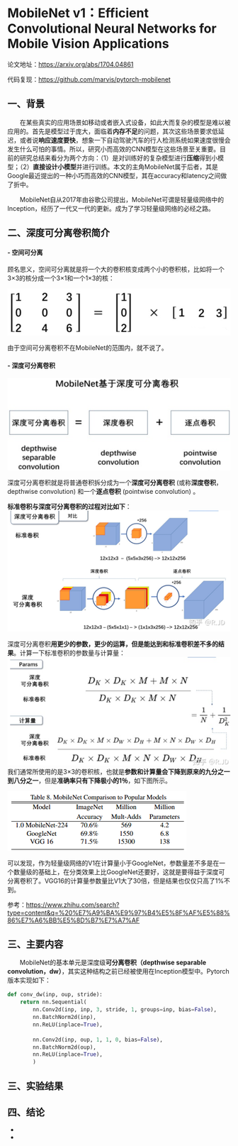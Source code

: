 # **MobileNet v1：Efficient Convolutional Neural Networks for Mobile Vision Applications**

论文地址：<https://arxiv.org/abs/1704.04861>

代码复现：<https://github.com/marvis/pytorch-mobilenet>



## 一、背景

&emsp;&emsp;在某些真实的应用场景如移动或者嵌入式设备，如此大而复杂的模型是难以被应用的。首先是模型过于庞大，面临着**内存不足**的问题，其次这些场景要求低延迟，或者说**响应速度要快**，想象一下自动驾驶汽车的行人检测系统如果速度很慢会发生什么可怕的事情。所以，研究小而高效的CNN模型在这些场景至关重要。目前的研究总结来看分为两个方向：（1）是对训练好的复杂模型进行**压缩**得到小模型；（2）**直接设计小模型**并进行训练。本文的主角MobileNet属于后者，其是Google最近提出的一种小巧而高效的CNN模型，其在accuracy和latency之间做了折中。

&emsp;&emsp;MobileNet自从2017年由谷歌公司提出，MobileNet可谓是轻量级网络中的Inception，经历了一代又一代的更新。成为了学习轻量级网络的必经之路。


## 二、深度可分离卷积简介

#### - 空间可分离

顾名思义，空间可分离就是将一个大的卷积核变成两个小的卷积核，比如将一个3×3的核分成一个3×1和一个1×3的核：

![这里随便写文字](https://github.com/clw5180/CV_Paper/blob/master/res/深度可分离卷积/1.png)

由于空间可分离卷积不在MobileNet的范围内，就不说了。

#### - 深度可分离卷积
![这里随便写文字](https://github.com/clw5180/CV_Paper/blob/master/res/深度可分离卷积/2.png)

深度可分离卷积就是将普通卷积拆分成为一个**深度可分离卷积** (或称**深度卷积**，depthwise convolution) 和一个**逐点卷积** (pointwise convolution) 。


**标准卷积与深度可分离卷积的过程对比如下**：
![这里随便写文字](https://github.com/clw5180/CV_Paper/blob/master/res/深度可分离卷积/3.jpg)

深度可分离卷积**用更少的参数，更少的运算，但是能达到和标准卷积差不多的结果**。计算一下标准卷积的参数量与计算量：
![这里随便写文字](https://github.com/clw5180/CV_Paper/blob/master/res/深度可分离卷积/4.png)
我们通常所使用的是3×3的卷积核，也就是**参数和计算量会下降到原来的九分之一到八分之一**，但是**准确率只有下降极小的1％**，如下图所示。

![这里随便写文字](https://github.com/clw5180/CV_Paper/blob/master/res/深度可分离卷积/5.png)

可以发现，作为轻量级网络的V1在计算量小于GoogleNet，参数量差不多是在一个数量级的基础上，在分类效果上比GoogleNet还要好，这就是要得益于深度可分离卷积了。VGG16的计算量参数量比V1大了30倍，但是结果也仅仅只高了1%不到。




参考：<https://www.zhihu.com/search?type=content&q=%20%E7%A9%BA%E9%97%B4%E5%8F%AF%E5%88%86%E7%A6%BB%E5%8D%B7%E7%A7%AF>



## 三、主要内容

&emsp;&emsp;MobileNet的基本单元是深度级**可分离卷积（depthwise separable convolution，dw）**，其实这种结构之前已经被使用在Inception模型中。Pytorch版本实现如下：

```python
def conv_dw(inp, oup, stride):
    return nn.Sequential(
        nn.Conv2d(inp, inp, 3, stride, 1, groups=inp, bias=False),
        nn.BatchNorm2d(inp),
        nn.ReLU(inplace=True),
    
        nn.Conv2d(inp, oup, 1, 1, 0, bias=False),
        nn.BatchNorm2d(oup),
        nn.ReLU(inplace=True),
        )
```







## 三、实验结果





## 四、结论

* 
* 